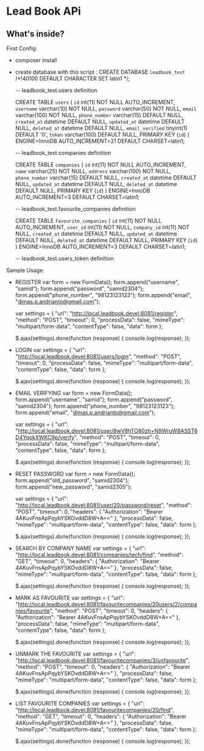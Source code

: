 Lead Book APi
========================

What's inside?
--------------

First Config:

  * composer install

  * create database with this script :
    CREATE DATABASE `leadbook_test` /*!40100 DEFAULT CHARACTER SET latin1 */;
    
    -- leadbook_test.users definition

    CREATE TABLE `users` (
      `id` int(11) NOT NULL AUTO_INCREMENT,
      `username` varchar(10) NOT NULL,
      `password` varchar(50) NOT NULL,
      `email` varchar(100) NOT NULL,
      `phone_number` varchar(15) DEFAULT NULL,
      `created_at` datetime DEFAULT NULL,
      `updated_at` datetime DEFAULT NULL,
      `deleted_at` datetime DEFAULT NULL,
      `email_verified` tinyint(1) DEFAULT '0',
      `token` varchar(100) DEFAULT NULL,
      PRIMARY KEY (`id`)
    ) ENGINE=InnoDB AUTO_INCREMENT=21 DEFAULT CHARSET=latin1;

    -- leadbook_test.companies definition

    CREATE TABLE `companies` (
      `id` int(11) NOT NULL AUTO_INCREMENT,
      `name` varchar(25) NOT NULL,
      `address` varchar(100) NOT NULL,
      `phone_number` varchar(15) DEFAULT NULL,
      `created_at` datetime DEFAULT NULL,
      `updated_at` datetime DEFAULT NULL,
      `deleted_at` datetime DEFAULT NULL,
      PRIMARY KEY (`id`)
    ) ENGINE=InnoDB AUTO_INCREMENT=3 DEFAULT CHARSET=latin1;

    -- leadbook_test.favourite_companies definition

    CREATE TABLE `favourite_companies` (
      `id` int(11) NOT NULL AUTO_INCREMENT,
      `user_id` int(11) NOT NULL,
      `company_id` int(11) NOT NULL,
      `created_at` datetime DEFAULT NULL,
      `updated_at` datetime DEFAULT NULL,
      `deleted_at` datetime DEFAULT NULL,
      PRIMARY KEY (`id`)
    ) ENGINE=InnoDB AUTO_INCREMENT=3 DEFAULT CHARSET=latin1;

    -- leadbook_test.users_token definition

Sample Usage:

  * REGISTER
    var form = new FormData();
    form.append("username", "samid");
    form.append("password", "samid2304");
    form.append("phone_number", "98123123123");
    form.append("email", "dimas.p.andrianto@gmail.com");

    var settings = {
      "url": "http://local.leadbook.devel:8081/register",
      "method": "POST",
      "timeout": 0,
      "processData": false,
      "mimeType": "multipart/form-data",
      "contentType": false,
      "data": form
    };

    $.ajax(settings).done(function (response) {
      console.log(response);
    });

  * LOGIN
    var settings = {
      "url": "http://local.leadbook.devel:8081/users/login",
      "method": "POST",
      "timeout": 0,
      "processData": false,
      "mimeType": "multipart/form-data",
      "contentType": false,
      "data": form
    };

    $.ajax(settings).done(function (response) {
      console.log(response);
    });

  * EMAIL VERIFYING
    var form = new FormData();
    form.append("username", "samid");
    form.append("password", "samid2304");
    form.append("phone_number", "98123123123");
    form.append("email", "dimas.p.andrianto@gmail.com");

    var settings = {
      "url": "http://local.leadbook.devel:8081/user/8wV8hTO80zh+N9WruW8ASST6D4YqokXWKC9p/verify",
      "method": "POST",
      "timeout": 0,
      "processData": false,
      "mimeType": "multipart/form-data",
      "contentType": false,
      "data": form
    };

    $.ajax(settings).done(function (response) {
      console.log(response);
    });

  * RESET PASSWORD
    var form = new FormData();
    form.append("old_password", "samid2304");
    form.append("new_password", "samid2305");

    var settings = {
      "url": "http://local.leadbook.devel:8081/user/20/password/reset",
      "method": "POST",
      "timeout": 0,
      "headers": {
        "Authorization": "Bearer 4AKuvFnsApPqybYSKOvddD8W+A=="
      },
      "processData": false,
      "mimeType": "multipart/form-data",
      "contentType": false,
      "data": form
    };

    $.ajax(settings).done(function (response) {
      console.log(response);
    });

  * SEARCH BY COMPANY NAME
    var settings = {
      "url": "http://local.leadbook.devel:8081/companies/tech/find",
      "method": "GET",
      "timeout": 0,
      "headers": {
        "Authorization": "Bearer 4AKuvFnsApPqybYSKOvddD8W+A=="
      },
      "processData": false,
      "mimeType": "multipart/form-data",
      "contentType": false,
      "data": form
    };

    $.ajax(settings).done(function (response) {
      console.log(response);
    });

  * MARK AS FAVOURITE
    var settings = {
      "url": "http://local.leadbook.devel:8081/favouritecompanies/20users/2/companies/favourite",
      "method": "POST",
      "timeout": 0,
      "headers": {
        "Authorization": "Bearer 4AKuvFnsApPqybYSKOvddD8W+A=="
      },
      "processData": false,
      "mimeType": "multipart/form-data",
      "contentType": false,
      "data": form
    };

    $.ajax(settings).done(function (response) {
      console.log(response);
    });

  * UNMARK THE FAVOURITE
    var settings = {
      "url": "http://local.leadbook.devel:8081/favouritecompanies/3/unfavourite",
      "method": "POST",
      "timeout": 0,
      "headers": {
        "Authorization": "Bearer 4AKuvFnsApPqybYSKOvddD8W+A=="
      },
      "processData": false,
      "mimeType": "multipart/form-data",
      "contentType": false,
      "data": form
    };

    $.ajax(settings).done(function (response) {
      console.log(response);
    });

  * LIST FAVOURITE COMPANIES
    var settings = {
      "url": "http://local.leadbook.devel:8081/favouritecompanies/20/find",
      "method": "GET",
      "timeout": 0,
      "headers": {
        "Authorization": "Bearer 4AKuvFnsApPqybYSKOvddD8W+A=="
      },
      "processData": false,
      "mimeType": "multipart/form-data",
      "contentType": false,
      "data": form
    };

    $.ajax(settings).done(function (response) {
      console.log(response);
    });
  
